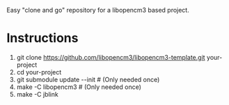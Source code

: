 Easy "clone and go" repository for a libopencm3 based project.

# Instructions
 1. git clone https://github.com/libopencm3/libopencm3-template.git your-project
 2. cd your-project
 3. git submodule update --init # (Only needed once)
 4. make -C libopencm3 # (Only needed once)
 5. make -C jblink



